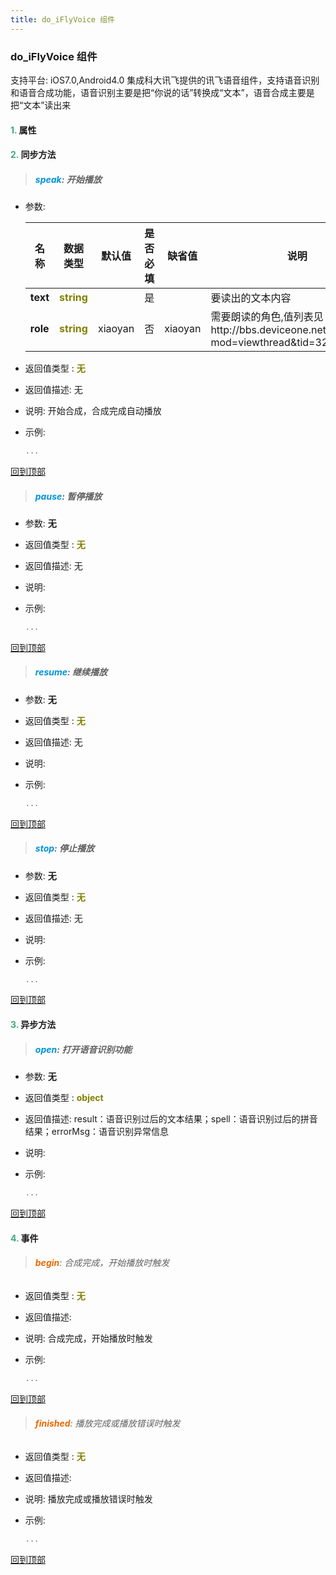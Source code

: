 ```yaml
---
title: do_iFlyVoice 组件
---
```


### do_iFlyVoice 组件

 支持平台: iOS7.0,Android4.0
 集成科大讯飞提供的讯飞语音组件，支持语音识别和语音合成功能，语音识别主要是把“你说的话”转换成“文本”，语音合成主要是把“文本”读出来

#### <font color ='#40A977'>**1.**</font> 属性

#### <font color ='#40A977'>**2.**</font> 同步方法

>##### <font color ='#0092db'>**speak**</font>: 开始播放

- 参数:

  名称 | 数据类型 |默认值|是否必填|缺省值|说明
  ---- |-------------  |----------|--------------|--------|------
  **text** |<font color ='#808000'>**string**</font> |  | 是||要读出的文本内容
  **role** |<font color ='#808000'>**string**</font> | xiaoyan | 否|xiaoyan|需要朗读的角色,值列表见http://bbs.deviceone.net/forum.php?mod=viewthread&tid=32&extra=
- 返回值类型 : <font color ='#808000'>**无**</font>
- 返回值描述: 无
- 说明: 开始合成，合成完成自动播放
- 示例:

  ```javascript
  ...

  ```

[回到顶部](#top)

>##### <font color ='#0092db'>**pause**</font>: 暂停播放

- 参数: **无**
- 返回值类型 : <font color ='#808000'>**无**</font>
- 返回值描述: 无
- 说明: 
- 示例:

  ```javascript
  ...

  ```

[回到顶部](#top)

>##### <font color ='#0092db'>**resume**</font>: 继续播放

- 参数: **无**
- 返回值类型 : <font color ='#808000'>**无**</font>
- 返回值描述: 无
- 说明: 
- 示例:

  ```javascript
  ...

  ```

[回到顶部](#top)

>##### <font color ='#0092db'>**stop**</font>: 停止播放

- 参数: **无**
- 返回值类型 : <font color ='#808000'>**无**</font>
- 返回值描述: 无
- 说明: 
- 示例:

  ```javascript
  ...

  ```

[回到顶部](#top)

#### <font color ='#40A977'>**3.**</font> 异步方法

>##### <font color ='#0092db'>**open**</font>: 打开语音识别功能

- 参数: **无**
- 返回值类型 : <font color ='#808000'>**object**</font>
- 返回值描述: result：语音识别过后的文本结果；spell：语音识别过后的拼音结果；errorMsg：语音识别异常信息
- 说明: 
- 示例:

  ```javascript
  ...

  ```

[回到顶部](#top)


#### <font color ='#40A977'>**4.**</font> 事件

>###### <font color ='#e96900'>**begin**</font>: 合成完成，开始播放时触发

- 返回值类型 : <font color ='#808000'>**无**</font>
- 返回值描述: 
- 说明: 合成完成，开始播放时触发
- 示例:

  ```javascript
  ...

  ```

[回到顶部](#top)

>###### <font color ='#e96900'>**finished**</font>: 播放完成或播放错误时触发

- 返回值类型 : <font color ='#808000'>**无**</font>
- 返回值描述: 
- 说明: 播放完成或播放错误时触发
- 示例:

  ```javascript
  ...

  ```

[回到顶部](#top)


